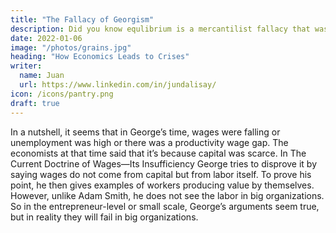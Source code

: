 ```yaml
---
title: "The Fallacy of Georgism"
description: Did you know equlibrium is a mercantilist fallacy that was denounced by philosophers in the 18th century?
date: 2022-01-06
image: "/photos/grains.jpg"
heading: "How Economics Leads to Crises"
writer:
  name: Juan
  url: https://www.linkedin.com/in/jundalisay/
icon: /icons/pantry.png
draft: true
---
```



In a nutshell, it seems that in George’s time, wages were falling or unemployment was high or there was a productivity wage gap. The economists at that time said that it’s because capital was scarce. In The Current Doctrine of Wages—Its Insufficiency
 George tries to disprove it by saying wages do not come from capital but from labor itself. To prove his point, he then gives examples of workers producing value by themselves.  However, unlike Adam Smith, he does not see the labor in big organizations. So in the entrepreneur-level or small scale, George’s arguments seem true, but in reality they will fail in big organizations. 
